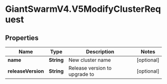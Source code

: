 # GiantSwarmV4.V5ModifyClusterRequest

## Properties
Name | Type | Description | Notes
------------ | ------------- | ------------- | -------------
**name** | **String** | New cluster name | [optional] 
**releaseVersion** | **String** | Release version to upgrade to | [optional] 


